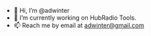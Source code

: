 - 👋 Hi, I’m @adwinter
- 👀 I’m currently working on HubRadio Tools.
- 📫 Reach me by email at adwinter@gmail.com

<!---
adwinter/adwinter is a ✨ special ✨ repository because its `README.md` (this file) appears on your GitHub profile.
You can click the Preview link to take a look at your changes.
--->
